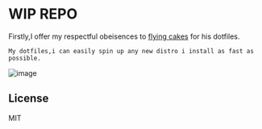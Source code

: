 # WIP REPO
Firstly,I offer my respectful obeisences to [flying cakes](https://github.com/flyingcakes85) for his dotfiles.

`My dotfiles,i can easily spin up any new distro i install as fast as possible.`

![image](https://user-images.githubusercontent.com/75579304/138024538-b67bd5dd-245a-460a-8a16-7919cfd9c4ef.png)



## License

MIT
